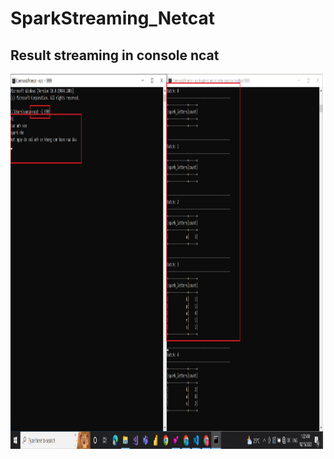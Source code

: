 # SparkStreaming_Netcat

## Result streaming in console ncat
<img src="images/result.png" width="500" height="600">
